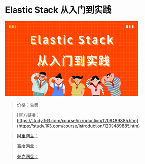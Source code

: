 # Elastic Stack 从入门到实践

![img](../../../assets/study163/free/4347962e506e4d2284cf80fa28056f1d.jpg)

> 价格：免费

> [官方链接：https://study.163.com/course/introduction/1209489885.htm](https://study.163.com/course/introduction/1209489885.htm)

> [阿里网盘：]()

> [百度网盘：]()

> [夸克网盘：]()
